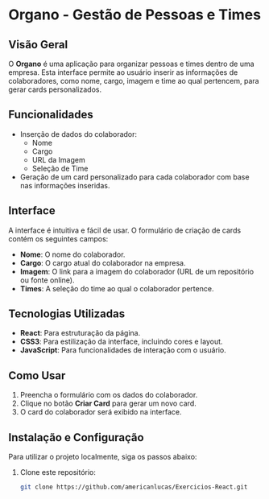 # Organo - Gestão de Pessoas e Times

## Visão Geral

O **Organo** é uma aplicação para organizar pessoas e times dentro de uma empresa. Esta interface permite ao usuário inserir as informações de colaboradores, como nome, cargo, imagem e time ao qual pertencem, para gerar cards personalizados.

## Funcionalidades

- Inserção de dados do colaborador:
  - Nome
  - Cargo
  - URL da Imagem
  - Seleção de Time
- Geração de um card personalizado para cada colaborador com base nas informações inseridas.

## Interface

A interface é intuitiva e fácil de usar. O formulário de criação de cards contém os seguintes campos:
- **Nome**: O nome do colaborador.
- **Cargo**: O cargo atual do colaborador na empresa.
- **Imagem**: O link para a imagem do colaborador (URL de um repositório ou fonte online).
- **Times**: A seleção do time ao qual o colaborador pertence.



## Tecnologias Utilizadas

- **React**: Para estruturação da página.
- **CSS3**: Para estilização da interface, incluindo cores e layout.
- **JavaScript**: Para funcionalidades de interação com o usuário.

## Como Usar

1. Preencha o formulário com os dados do colaborador.
2. Clique no botão **Criar Card** para gerar um novo card.
3. O card do colaborador será exibido na interface.

## Instalação e Configuração

Para utilizar o projeto localmente, siga os passos abaixo:

1. Clone este repositório:
   ```bash
   git clone https://github.com/americanlucas/Exercicios-React.git
